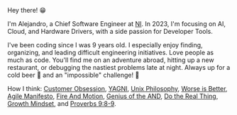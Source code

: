 Hey there! 😁

I'm Alejandro, a Chief Software Engineer at [NI](https://www.ni.com). In 2023, I'm focusing on AI, Cloud, and Hardware Drivers, with a side passion for Developer Tools.

I've been coding since I was 9 years old. I especially enjoy finding, organizing, and leading difficult engineering initiatives. Love people as much as code. You'll find me on an adventure abroad, hitting up a new restaurant, or debugging the nastiest problems late at night. Always up for a cold beer 🍺 and an "impossible" challenge! 🚀

How I think: [Customer Obsession](https://www.youtube.com/watch?v=KZY8XxIOKtI), [YAGNI](https://en.wikipedia.org/wiki/You_aren%27t_gonna_need_it), [Unix Philosophy](http://www.catb.org/~esr/writings/taoup/html/ch01s06.html), [Worse is Better](https://www.dreamsongs.com/RiseOfWorseIsBetter.html), [Agile Manifesto](https://agilemanifesto.org/), [Fire And Motion](https://www.joelonsoftware.com/2002/01/06/fire-and-motion/), [Genius of the AND](https://www.jimcollins.com/concepts/genius-of-the-and.html), [Do the Real Thing](https://www.scotthyoung.com/blog/2020/05/04/do-the-real-thing/), [Growth Mindset](https://hbr.org/2016/01/what-having-a-growth-mindset-actually-means), and [Proverbs 9:8-9](https://www.biblegateway.com/passage/?search=proverbs+9%3A8-9&version=NLT).
